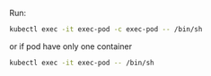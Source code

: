 
Run:

```sh
kubectl exec -it exec-pod -c exec-pod -- /bin/sh
```

or if pod have only one container 

```sh
kubectl exec -it exec-pod -- /bin/sh
```